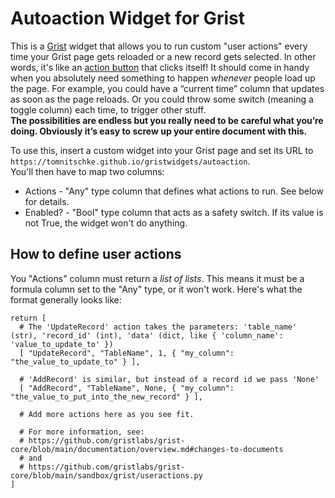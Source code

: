 # Autoaction Widget for Grist

This is a [Grist](https://www.getgrist.com) widget that allows you to run custom "user actions" every time your Grist page gets reloaded or a new record gets selected.
In other words, it's like an [action button](https://github.com/gristlabs/grist-widget/tree/master/actionbutton) that clicks itself! It should come in handy when you
absolutely need something to happen _whenever_ people load up the page. For example, you could have a “current time” column that updates as soon as the page reloads.
Or you could throw some switch (meaning a toggle column) each time, to trigger other stuff.  
**The possibilities are endless but you really need to be careful what you’re
doing. Obviously it’s easy to screw up your entire document with this.**

To use this, insert a custom widget into your Grist page and set its URL to `https://tomnitschke.github.io/gristwidgets/autoaction`.  
You'll then have to map two columns:
* Actions - "Any" type column that defines what actions to run. See below for details.
* Enabled? - "Bool" type column that acts as a safety switch. If its value is not True, the widget won't do anything.

## How to define user actions
You "Actions" column must return a _list of lists_. This means it must be a formula column set to the "Any" type, or it won't work.
Here's what the format generally looks like:
```
return [
  # The 'UpdateRecord' action takes the parameters: 'table_name' (str), 'record_id' (int), 'data' (dict, like { 'column_name': 'value_to_update_to' })
  [ "UpdateRecord", "TableName", 1, { "my_column": "the_value_to_update_to" } ],

  # 'AddRecord' is similar, but instead of a record id we pass 'None'
  [ "AddRecord", "TableName", None, { "my_column": "the_value_to_put_into_the_new_record" } ],

  # Add more actions here as you see fit.

  # For more information, see:
  # https://github.com/gristlabs/grist-core/blob/main/documentation/overview.md#changes-to-documents
  # and
  # https://github.com/gristlabs/grist-core/blob/main/sandbox/grist/useractions.py
]
```
